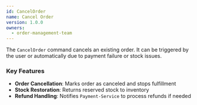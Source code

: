 ```yaml
---
id: CancelOrder
name: Cancel Order
version: 1.0.0
owners:
  - order-management-team
---
```


The `CancelOrder` command cancels an existing order. It can be triggered by the user or automatically due to payment failure or stock issues.

<NodeGraph />

### Key Features

- **Order Cancellation**: Marks order as canceled and stops fulfillment  
- **Stock Restoration**: Returns reserved stock to inventory  
- **Refund Handling**: Notifies `Payment-Service` to process refunds if needed  


